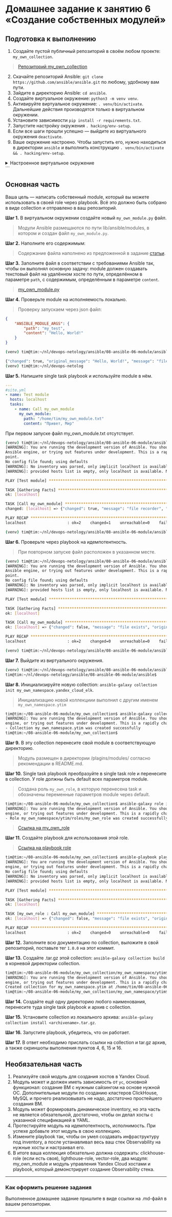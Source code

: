 # Домашнее задание к занятию 6 «Создание собственных модулей»

## Подготовка к выполнению

1. Создайте пустой публичный репозиторий в своём любом проекте: `my_own_collection`.
> [Репозиторий my_own_collection](https://github.com/YTimashev/my_own_collection)
2. Скачайте репозиторий Ansible: `git clone https://github.com/ansible/ansible.git` по любому, удобному вам пути.
3. Зайдите в директорию Ansible: `cd ansible`.
4. Создайте виртуальное окружение: `python3 -m venv venv`.
5. Активируйте виртуальное окружение: `. venv/bin/activate`. Дальнейшие действия производятся только в виртуальном окружении.
6. Установите зависимости `pip install -r requirements.txt`.
7. Запустите настройку окружения `. hacking/env-setup`.
8. Если все шаги прошли успешно — выйдите из виртуального окружения `deactivate`.
9. Ваше окружение настроено. Чтобы запустить его, нужно находиться в директории `ansible` и выполнить конструкцию `. venv/bin/activate && . hacking/env-setup`.

<details>
<summary>Настроенное виртуальное окружение</summary>
```bash
tim@tim:~/nl/devops-netology/ansible/08-ansible-06-module$ git clone https://github.com/ansible/ansible.git
Клонирование в «ansible»…
remote: Enumerating objects: 607524, done.
remote: Counting objects: 100% (606/606), done.
remote: Compressing objects: 100% (384/384), done.
remote: Total 607524 (delta 228), reused 507 (delta 171), pack-reused 606918
Получение объектов: 100% (607524/607524), 237.38 МиБ | 3.48 МиБ/с, готово.
Определение изменений: 100% (404354/404354), готово.
tim@tim:~/nl/devops-netology/ansible/08-ansible-06-module$ cd ansible
tim@tim:~/nl/devops-netology/ansible/08-ansible-06-module/ansible$ python3 -m venv venv
The virtual environment was not created successfully because ensurepip is not
available.  On Debian/Ubuntu systems, you need to install the python3-venv
package using the following command.

    apt install python3.10-venv

You may need to use sudo with that command.  After installing the python3-venv
package, recreate your virtual environment.

Failing command: /home/tim/nl/devops-netology/ansible/08-ansible-06-module/ansible/venv/bin/python3

tim@tim:~/nl/devops-netology/ansible/08-ansible-06-module/ansible$ sudo apt install python3.10-venv
[sudo] пароль для tim: 
Чтение списков пакетов… Готово
Построение дерева зависимостей… Готово
Чтение информации о состоянии… Готово         
Будут установлены следующие дополнительные пакеты:
  python3-pip-whl python3-setuptools-whl
Следующие НОВЫЕ пакеты будут установлены:
  python3-pip-whl python3-setuptools-whl python3.10-venv
Обновлено 0 пакетов, установлено 3 новых пакетов, для удаления отмечено 0 пакетов, и 229 пакетов не обновлено.
Необходимо скачать 2 473 kB архивов.
После данной операции объём занятого дискового пространства возрастёт на 2 882 kB.
Хотите продолжить? [Д/н] y
Пол:1 http://ru.archive.ubuntu.com/ubuntu jammy-updates/universe amd64 python3-pip-whl all 22.0.2+dfsg-1ubuntu0.3 [1 679 kB]
Пол:2 http://ru.archive.ubuntu.com/ubuntu jammy-updates/universe amd64 python3-setuptools-whl all 59.6.0-1.2ubuntu0.22.04.1 [788 kB]
Пол:3 http://ru.archive.ubuntu.com/ubuntu jammy-updates/universe amd64 python3.10-venv amd64 3.10.12-1~22.04.2 [5 724 B]
Получено 2 473 kB за 0с (8 763 kB/s)    
Выбор ранее не выбранного пакета python3-pip-whl.
(Чтение базы данных … на данный момент установлено 294910 файлов и каталогов.)
Подготовка к распаковке …/python3-pip-whl_22.0.2+dfsg-1ubuntu0.3_all.deb …
Распаковывается python3-pip-whl (22.0.2+dfsg-1ubuntu0.3) …
Выбор ранее не выбранного пакета python3-setuptools-whl.
Подготовка к распаковке …/python3-setuptools-whl_59.6.0-1.2ubuntu0.22.04.1_all.deb …
Распаковывается python3-setuptools-whl (59.6.0-1.2ubuntu0.22.04.1) …
Выбор ранее не выбранного пакета python3.10-venv.
Подготовка к распаковке …/python3.10-venv_3.10.12-1~22.04.2_amd64.deb …
Распаковывается python3.10-venv (3.10.12-1~22.04.2) …
Настраивается пакет python3-setuptools-whl (59.6.0-1.2ubuntu0.22.04.1) …
Настраивается пакет python3-pip-whl (22.0.2+dfsg-1ubuntu0.3) …
Настраивается пакет python3.10-venv (3.10.12-1~22.04.2) …
tim@tim:~/nl/devops-netology/ansible/08-ansible-06-module/ansible$ python3 -m venv venv
tim@tim:~/nl/devops-netology/ansible/08-ansible-06-module/ansible$ . venv/bin/activate
(venv) tim@tim:~/nl/devops-netology/ansible/08-ansible-06-module/ansible$ pip install -r requirements.txt
Collecting jinja2>=3.0.0
  Using cached Jinja2-3.1.2-py3-none-any.whl (133 kB)
Collecting PyYAML>=5.1
  Downloading PyYAML-6.0.1-cp310-cp310-manylinux_2_17_x86_64.manylinux2014_x86_64.whl (705 kB)
     ━━━━━━━━━━━━━━━━━━━━━━━━━━━━━━━━━━━━━━━━ 705.5/705.5 KB 616.1 kB/s eta 0:00:00
Collecting cryptography
  Downloading cryptography-41.0.5-cp37-abi3-manylinux_2_28_x86_64.whl (4.4 MB)
     ━━━━━━━━━━━━━━━━━━━━━━━━━━━━━━━━━━━━━━━━ 4.4/4.4 MB 176.2 kB/s eta 0:00:00
Collecting packaging
  Downloading packaging-23.2-py3-none-any.whl (53 kB)
     ━━━━━━━━━━━━━━━━━━━━━━━━━━━━━━━━━━━━━━━━ 53.0/53.0 KB 352.4 kB/s eta 0:00:00
Collecting resolvelib<1.1.0,>=0.5.3
  Downloading resolvelib-1.0.1-py2.py3-none-any.whl (17 kB)
Collecting MarkupSafe>=2.0
  Downloading MarkupSafe-2.1.3-cp310-cp310-manylinux_2_17_x86_64.manylinux2014_x86_64.whl (25 kB)
Collecting cffi>=1.12
  Downloading cffi-1.16.0-cp310-cp310-manylinux_2_17_x86_64.manylinux2014_x86_64.whl (443 kB)
     ━━━━━━━━━━━━━━━━━━━━━━━━━━━━━━━━━━━━━━━━ 443.9/443.9 KB 498.3 kB/s eta 0:00:00
Collecting pycparser
  Downloading pycparser-2.21-py2.py3-none-any.whl (118 kB)
     ━━━━━━━━━━━━━━━━━━━━━━━━━━━━━━━━━━━━━━━━ 118.7/118.7 KB 519.7 kB/s eta 0:00:00
Installing collected packages: resolvelib, PyYAML, pycparser, packaging, MarkupSafe, jinja2, cffi, cryptography
Successfully installed MarkupSafe-2.1.3 PyYAML-6.0.1 cffi-1.16.0 cryptography-41.0.5 jinja2-3.1.2 packaging-23.2 pycparser-2.21 resolvelib-1.0.1
(venv) tim@tim:~/nl/devops-netology/ansible/08-ansible-06-module/ansible$ . hacking/env-setup
running egg_info
creating lib/ansible_core.egg-info
writing lib/ansible_core.egg-info/PKG-INFO
writing dependency_links to lib/ansible_core.egg-info/dependency_links.txt
writing entry points to lib/ansible_core.egg-info/entry_points.txt
writing requirements to lib/ansible_core.egg-info/requires.txt
writing top-level names to lib/ansible_core.egg-info/top_level.txt
writing manifest file 'lib/ansible_core.egg-info/SOURCES.txt'
reading manifest file 'lib/ansible_core.egg-info/SOURCES.txt'
reading manifest template 'MANIFEST.in'
warning: no files found matching 'changelogs/CHANGELOG*.rst'
adding license file 'COPYING'
writing manifest file 'lib/ansible_core.egg-info/SOURCES.txt'

Setting up Ansible to run out of checkout...

PATH=/home/tim/nl/devops-netology/ansible/08-ansible-06-module/ansible/bin:/home/tim/nl/devops-netology/ansible/08-ansible-06-module/ansible/venv/bin:/home/tim/.local/bin:/home/tim/.local/bin:/usr/local/sbin:/usr/local/bin:/usr/sbin:/usr/bin:/sbin:/bin:/usr/games:/usr/local/games:/snap/bin:/snap/bin
PYTHONPATH=/home/tim/nl/devops-netology/ansible/08-ansible-06-module/ansible/test/lib:/home/tim/nl/devops-netology/ansible/08-ansible-06-module/ansible/lib
MANPATH=/home/tim/nl/devops-netology/ansible/08-ansible-06-module/ansible/docs/man:/usr/local/man:/usr/local/share/man:/usr/share/man

Remember, you may wish to specify your host file with -i

Done!

(venv) tim@tim:~/nl/devops-netology/ansible/08-ansible-06-module/ansible$ deactivate
tim@tim:~/nl/devops-netology/ansible/08-ansible-06-module/ansible$ . venv/bin/activate && . hacking/env-setup
running egg_info
creating lib/ansible_core.egg-info
writing lib/ansible_core.egg-info/PKG-INFO
writing dependency_links to lib/ansible_core.egg-info/dependency_links.txt
writing entry points to lib/ansible_core.egg-info/entry_points.txt
writing requirements to lib/ansible_core.egg-info/requires.txt
writing top-level names to lib/ansible_core.egg-info/top_level.txt
writing manifest file 'lib/ansible_core.egg-info/SOURCES.txt'
reading manifest file 'lib/ansible_core.egg-info/SOURCES.txt'
reading manifest template 'MANIFEST.in'
warning: no files found matching 'changelogs/CHANGELOG*.rst'
adding license file 'COPYING'
writing manifest file 'lib/ansible_core.egg-info/SOURCES.txt'

Setting up Ansible to run out of checkout...

PATH=/home/tim/nl/devops-netology/ansible/08-ansible-06-module/ansible/bin:/home/tim/nl/devops-netology/ansible/08-ansible-06-module/ansible/venv/bin:/home/tim/.local/bin:/home/tim/.local/bin:/usr/local/sbin:/usr/local/bin:/usr/sbin:/usr/bin:/sbin:/bin:/usr/games:/usr/local/games:/snap/bin:/snap/bin
PYTHONPATH=/home/tim/nl/devops-netology/ansible/08-ansible-06-module/ansible/test/lib:/home/tim/nl/devops-netology/ansible/08-ansible-06-module/ansible/lib:/home/tim/nl/devops-netology/ansible/08-ansible-06-module/ansible/test/lib:/home/tim/nl/devops-netology/ansible/08-ansible-06-module/ansible/lib
MANPATH=/home/tim/nl/devops-netology/ansible/08-ansible-06-module/ansible/docs/man:/usr/local/man:/usr/local/share/man:/usr/share/man

Remember, you may wish to specify your host file with -i

Done!

(venv) tim@tim:~/nl/devops-netology/ansible/08-ansible-06-module/ansible$ 
</details>
```

## Основная часть

Ваша цель — написать собственный module, который вы можете использовать в своей role через playbook. Всё это должно быть собрано в виде collection и отправлено в ваш репозиторий.

**Шаг 1.** В виртуальном окружении создайте новый `my_own_module.py` файл.
> Mодули Ansible размещаются по пути lib/ansible/modules, в котором и создан файл `my_own_module.py`.

**Шаг 2.** Наполните его содержимым:
>Содержание файла наполнено из предложенной в задание [статьи](https://docs.ansible.com/ansible/latest/dev_guide/developing_modules_general.html#creating-a-module).

**Шаг 3.** Заполните файл в соответствии с требованиями Ansible так, чтобы он выполнял основную задачу: module должен создавать текстовый файл на удалённом хосте по пути, определённом в параметре `path`, с содержимым, определённым в параметре `content`.
> [my_own_module.py](my_own_namespace/ytim/plugins/modules/my_own_module.py)

**Шаг 4.** Проверьте module на исполняемость локально.
>Проверку запускаем через json файл:
```json
{
    "ANSIBLE_MODULE_ARGS": {
        "path": "my_test",
        "content": "Hello, World!"
    }
}
```
```bash
(venv) tim@tim:~/nl/devops-netology/ansible/08-ansible-06-module/ansible$ python -m ansible.modules.my_own_module my_own_module.json 

{"changed": true, "original_message": "Hello, World!", "message": "file recorder", "invocation": {"module_args": {"path": "my_test", "content": "Hello, World!"}}}
(venv) tim@tim:~/nl/devops-netolog
```

**Шаг 5.** Напишите single task playbook и используйте module в нём.
```yaml
---
#site.yml
- name: Test module
  hosts: localhost
  tasks:
    - name: Call my_own_module
      my_own_module:
        path: "/home/tim/my_own_module.txt"
        content: "Привет, Мир"
```

При первом запуске файл my_own_module.txt отсутствует.
```bash
(venv) tim@tim:~/nl/devops-netology/ansible/08-ansible-06-module/ansible$ ansible-playbook site.yml -v
[WARNING]: You are running the development version of Ansible. You should only run Ansible from "devel" if you are modifying the
Ansible engine, or trying out features under development. This is a rapidly changing source of code and can become unstable at any
point.
No config file found; using defaults
[WARNING]: No inventory was parsed, only implicit localhost is available
[WARNING]: provided hosts list is empty, only localhost is available. Note that the implicit localhost does not match 'all'

PLAY [Test module] *******************************************************************************************************************

TASK [Gathering Facts] ***************************************************************************************************************
ok: [localhost]

TASK [Call my_own_module] ************************************************************************************************************
changed: [localhost] => {"changed": true, "message": "file recorder", "original_message": "Привет, Мир"}

PLAY RECAP ***************************************************************************************************************************
localhost                  : ok=2    changed=1    unreachable=0    failed=0    skipped=0    rescued=0    ignored=0   

(venv) tim@tim:~/nl/devops-netology/ansible/08-ansible-06-module/ansible$ 
```
**Шаг 6.** Проверьте через playbook на идемпотентность.
>При повторном запуске файл расположен в указанном месте.
```bash
(venv) tim@tim:~/nl/devops-netology/ansible/08-ansible-06-module/ansible$ ansible-playbook site.yml -v
[WARNING]: You are running the development version of Ansible. You should only run Ansible from "devel" if you are modifying the
Ansible engine, or trying out features under development. This is a rapidly changing source of code and can become unstable at any
point.
No config file found; using defaults
[WARNING]: No inventory was parsed, only implicit localhost is available
[WARNING]: provided hosts list is empty, only localhost is available. Note that the implicit localhost does not match 'all'

PLAY [Test module] *******************************************************************************************************************

TASK [Gathering Facts] ***************************************************************************************************************
ok: [localhost]

TASK [Call my_own_module] ************************************************************************************************************
ok: [localhost] => {"changed": false, "message": "file exists", "original_message": "Привет, Мир"}

PLAY RECAP ***************************************************************************************************************************
localhost                  : ok=2    changed=0    unreachable=0    failed=0    skipped=0    rescued=0    ignored=0   

(venv) tim@tim:~/nl/devops-netology/ansible/08-ansible-06-module/ansible$ 
```

**Шаг 7.** Выйдите из виртуального окружения.
```bash
(venv) tim@tim:~/nl/devops-netology/ansible/08-ansible-06-module/ansible$ deactivate
tim@tim:~/nl/devops-netology/ansible/08-ansible-06-module/ansible$ 
```

**Шаг 8.** Инициализируйте новую collection: `ansible-galaxy collection init my_own_namespace.yandex_cloud_elk`.
>Инициализацию новой коллекциии выполнил с другим именем `my_own_namespace.ytim`
```bash
tim@tim:~/08-ansible-06-module/my_own_collection$ ansible-galaxy collection init my_own_namespace.ytim
[WARNING]: You are running the development version of Ansible. You should only run Ansible from "devel" if you are modifying the Ansible
engine, or trying out features under development. This is a rapidly changing source of code and can become unstable at any point.
- Collection my_own_namespace.ytim was created successfully
tim@tim:~/08-ansible-06-module/my_own_collection$
```
**Шаг 9.** В эту collection перенесите свой module в соответствующую директорию.
>Модуль размещен в директории /plagins/modules/ согласно рекомендации в README.md.

**Шаг 10.** Single task playbook преобразуйте в single task role и перенесите в collection. У role должны быть default всех параметров module.
>Создана роль `my_own_role`, в которую перенесена task и обозначены переменные параметров module через default.
```bash
tim@tim:~/08-ansible-06-module/my_own_collection$ ansible-galaxy role init my_own_namespace/ytim/roles/my_own_role
[WARNING]: You are running the development version of Ansible. You should only run Ansible from "devel" if you are modifying the Ansible
engine, or trying out features under development. This is a rapidly changing source of code and can become unstable at any point.
- Role my_own_namespace/ytim/roles/my_own_role was created successfully
```
> [Ссылка на my_own_role](my_own_namespace/ytim/roles/my_own_role)

**Шаг 11.** Создайте playbook для использования этой role.
> [Ссылка на playbook role](playbook/site.yml)
```bash
tim@tim:~/08-ansible-06-module/my_own_collection$ ansible-playbook playbook/site.yml -v
[WARNING]: You are running the development version of Ansible. You should only run Ansible from "devel" if you are modifying the Ansible
engine, or trying out features under development. This is a rapidly changing source of code and can become unstable at any point.
No config file found; using defaults
[WARNING]: No inventory was parsed, only implicit localhost is available
[WARNING]: provided hosts list is empty, only localhost is available. Note that the implicit localhost does not match 'all'

PLAY [Test module] ***************************************************************************************************************************

TASK [Gathering Facts] ***********************************************************************************************************************
ok: [localhost]

TASK [my_own_role : Call my_own_module] ******************************************************************************************************
ok: [localhost] => {"changed": false, "message": "file exists", "original_message": "Привет, Мир"}

PLAY RECAP ***********************************************************************************************************************************
localhost                  : ok=2    changed=0    unreachable=0    failed=0    skipped=0    rescued=0    ignored=0   
```

**Шаг 12.** Заполните всю документацию по collection, выложите в свой репозиторий, поставьте тег `1.0.0` на этот коммит.

**Шаг 13.** Создайте .tar.gz этой collection: `ansible-galaxy collection build` в корневой директории collection.
```bash
tim@tim:~/08-ansible-06-module/my_own_collection/my_own_namespace/ytim$ ansible-galaxy collection build
[WARNING]: You are running the development version of Ansible. You should only run Ansible from "devel" if you are modifying the Ansible
engine, or trying out features under development. This is a rapidly changing source of code and can become unstable at any point.
Created collection for my_own_namespace.ytim at /home/tim/08-ansible-06-module/my_own_collection/my_own_namespace/ytim/my_own_namespace-ytim-1.0.0.tar.gz
tim@tim:~/08-ansible-06-module/my_own_collection/my_own_namespace/ytim$ 
```

**Шаг 14.** Создайте ещё одну директорию любого наименования, перенесите туда single task playbook и архив c collection.

**Шаг 15.** Установите collection из локального архива: `ansible-galaxy collection install <archivename>.tar.gz`.

**Шаг 16.** Запустите playbook, убедитесь, что он работает.

**Шаг 17.** В ответ необходимо прислать ссылки на collection и tar.gz архив, а также скриншоты выполнения пунктов 4, 6, 15 и 16.

## Необязательная часть

1. Реализуйте свой модуль для создания хостов в Yandex Cloud.
2. Модуль может и должен иметь зависимость от `yc`, основной функционал: создание ВМ с нужным сайзингом на основе нужной ОС. Дополнительные модули по созданию кластеров ClickHouse, MySQL и прочего реализовывать не надо, достаточно простейшего создания ВМ.
3. Модуль может формировать динамическое inventory, но эта часть не является обязательной, достаточно, чтобы он делал хосты с указанной спецификацией в YAML.
4. Протестируйте модуль на идемпотентность, исполнимость. При успехе добавьте этот модуль в свою коллекцию.
5. Измените playbook так, чтобы он умел создавать инфраструктуру под inventory, а после устанавливал весь ваш стек Observability на нужные хосты и настраивал его.
6. В итоге ваша коллекция обязательно должна содержать: clickhouse-role (если есть своя), lighthouse-role, vector-role, два модуля: my_own_module и модуль управления Yandex Cloud хостами и playbook, который демонстрирует создание Observability стека.

---

### Как оформить решение задания

Выполненное домашнее задание пришлите в виде ссылки на .md-файл в вашем репозитории.

---
